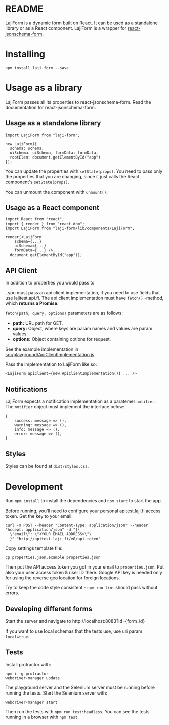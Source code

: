 # README #

LajiForm is a dynamic form built on React. It can be used as a standalone library or as a React component. LajiForm is a wrapper for [react-jsonschema-form](https://github.com/mozilla-services/react-jsonschema-form).

# Installing #

```
npm install laji-form --save
```

# Usage as a library #

LajiForm passes all its properties to react-jsonschema-form. Read the documentation for react-jsonschema-form.

## Usage as a standalone library ##

```
import LajiForm from "laji-form";

new LajiForm({
  schema: schema,
  uiSchema: uiSchema, formData: formData,
  rootElem: document.getElementById("app")
});
```

You can update the properties with ```setState(props)```. You need to pass only the properties that you are changing, since it just calls the React component's ```setState(props)```.

You can unmount the component with ```unmount()```.

## Usage as a React component ##

```
import React from "react";
import { render } from "react-dom";
import LajiForm from "laji-form/lib/components/LajiForm";

render(<LajiForm
    schema={...}
    uiSchema={...}
    formData={...} />,
  document.getElementById("app"));
```

## API Client ##

In addition to properties you would pass to <Form />, you must pass an api client implementation, if you need to use fields that use lajitest.api.fi. The api client implementation must have ```fetch()``` -method, which **returns a Promise**.

```fetch(path, query, options)``` parameters are as follows:

* **path:** URL path for GET.
* **query:** Object, where keys are param names and values are param values.
* **options:** Object containing options for request.

See the example implementation in [src/playground/ApiClientImplementation.js](https://bitbucket.org/luomus/laji-form.js/src/HEAD/playground/ApiClientImplementation.js).

Pass the implementation to LajiForm like so:

```
<LajiForm apiClient={new ApiClientImplementation()} ... />
```

## Notifications ##

LajiForm expects a notification implementation as a paratemer `notifier`. The `notifier` object must implement the interface below:

```
{
	success: message => (),
	warning: message => (),
	info: message => (),
	error: message => (),
}
```

## Styles ##

Styles can be found at  ```dist/styles.css```.

# Development #

Run `npm install` to install the dependencies and `npm start` to start the app.

Before running, you'll need to configure your personal apitest.laji.fi access token. Get the key to your email:

```
curl -X POST --header "Content-Type: application/json" --header "Accept: application/json" -d "{\
  \"email\": \"<YOUR EMAIL ADDRESS>\"\
  }" "http://apitest.laji.fi/v0/api-token"
```

Copy settings template file:

```
cp properties.json.example properties.json
```

Then put the API access token you got in your email to ```properties.json```. Put also your user access token & user ID there. Google API key is needed only for using the reverse geo location for foreign locations.

Try to keep the code style consistent - ```npm run lint``` should pass without errors.

## Developing different forms ##

Start the server and navigate to http://localhost:8083?id={form_id}

If you want to use local schemas that the tests use, use uri param `local=true`.

## Tests ##

Install protractor with: 

```
npm i -g protractor
webdriver-manager update
```

The playground server and the Selenium server must be running before running the tests. Start the Selenium server with:

```
webdriver-manager start
```

Then run the tests with `npm run test:headless`. You can see the tests running in a browser with `npm test`.
